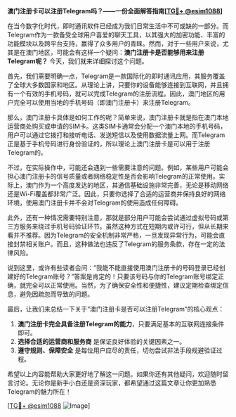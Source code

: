 **澳门注册卡可以注册Telegram吗？——一份全面解答指南[[TG💪+ @esim1088](https://t.me/s/esim1088)]**

在当今数字化时代，即时通讯软件已经成为我们日常生活中不可或缺的一部分。而Telegram作为一款备受全球用户喜爱的聊天工具，以其强大的加密功能、丰富的功能模块以及跨平台支持，赢得了众多用户的青睐。然而，对于一些用户来说，尤其是在澳门地区，可能会有这样一个疑问：**澳门注册卡是否能够用来注册Telegram呢？** 今天，我们就来详细探讨这个问题。

首先，我们需要明确一点，Telegram是一款国际化的即时通讯应用，其服务覆盖了全球大多数国家和地区。从理论上讲，只要你的设备能够连接到互联网，并且拥有一个有效的手机号码，就可以完成Telegram的注册流程。因此，澳门地区的用户完全可以使用当地的手机号码（即澳门注册卡）来注册Telegram。

那么，澳门注册卡具体是如何工作的呢？简单来说，澳门注册卡就是指在澳门本地运营商处购买或申请的SIM卡。这类SIM卡通常会分配一个澳门本地的手机号码，用户可以通过它拨打和接听电话、发送短信以及使用数据流量上网。而Telegram正是基于手机号码进行身份验证的，所以理论上澳门注册卡是可以用于注册Telegram的。

不过，在实际操作中，可能还会遇到一些需要注意的问题。例如，某些用户可能会担心澳门注册卡的信号质量或者网络稳定性是否会影响Telegram的正常使用。实际上，澳门作为一个高度发达的地区，其通信基础设施非常完善，无论是移动网络还是Wi-Fi覆盖都非常广泛。因此，只要你选择了合适的运营商并保持良好的网络环境，使用澳门注册卡并不会对Telegram的使用造成任何障碍。

此外，还有一种情况需要特别注意，那就是部分用户可能会尝试通过虚拟号码或第三方服务来绕过手机号码验证环节。虽然这种方式在短期内或许可行，但从长期来看并不推荐。因为Telegram的安全机制非常严格，一旦发现异常行为，可能会直接封禁相关账户。而且，这种做法也违反了Telegram的服务条款，存在一定的法律风险。

说到这里，或许有些读者会问：“我能不能直接使用澳门注册卡的号码登录已经创建好的Telegram账号？”答案是肯定的！只要该号码与你的Telegram账号绑定正确，就完全可以正常使用。当然，为了确保安全性和便捷性，建议定期检查绑定信息，避免因疏忽而导致的问题。

最后，让我们来总结一下关于“澳门注册卡是否可以注册Telegram”的核心观点：

1. **澳门注册卡完全具备注册Telegram的能力**，只要满足基本的互联网连接条件即可。
2. **选择合适的运营商和服务商** 是保证良好体验的关键因素之一。
3. **遵守规则、保障安全** 是每位用户应尽的责任，切勿尝试非法手段规避验证过程。

希望以上内容能帮助大家更好地了解这一问题。如果你还有其他疑问，欢迎随时留言讨论。无论你是新手小白还是资深玩家，都希望通过这篇文章让你更加熟悉Telegram的魅力所在！

[[TG💪+ @esim1088](https://t.me/s/esim1088) ![Image](https://i.postimg.cc/4NQfJmqS/Snipaste-2025-05-13-00-14-12.png)]